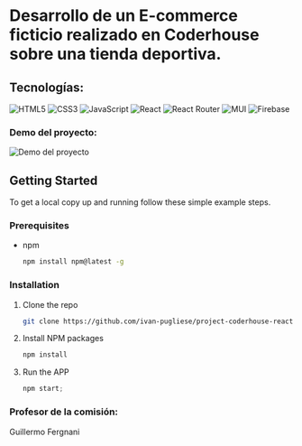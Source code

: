 # Desarrollo de un E-commerce ficticio realizado en Coderhouse sobre una tienda deportiva.

## Tecnologías:

![HTML5](https://img.shields.io/badge/html5-%23E34F26.svg?style=for-the-badge&logo=html5&logoColor=white)
![CSS3](https://img.shields.io/badge/css3-%231572B6.svg?style=for-the-badge&logo=css3&logoColor=white)
![JavaScript](https://img.shields.io/badge/javascript-%23323330.svg?style=for-the-badge&logo=javascript&logoColor=%23F7DF1E)
![React](https://img.shields.io/badge/react-%2320232a.svg?style=for-the-badge&logo=react&logoColor=%2361DAFB)
![React Router](https://img.shields.io/badge/React_Router-CA4245?style=for-the-badge&logo=react-router&logoColor=white)
![MUI](https://img.shields.io/badge/MUI-%230081CB.svg?style=for-the-badge&logo=mui&logoColor=white)
![Firebase](https://img.shields.io/badge/Firebase-039BE5?style=for-the-badge&logo=Firebase&logoColor=white)

### Demo del proyecto:

![Demo del proyecto](https://github.com/ivan-pugliese/e-commerce-react-js/blob/main/src/assets/React-App-Google-Chrome-2022-11-25-11-57-24.gif?raw=true)

## Getting Started

To get a local copy up and running follow these simple example steps.

### Prerequisites

- npm
  ```sh
  npm install npm@latest -g
  ```

### Installation

1. Clone the repo
   ```sh
   git clone https://github.com/ivan-pugliese/project-coderhouse-react-js.git
   ```
2. Install NPM packages
   ```sh
   npm install
   ```
3. Run the APP
   ```js
   npm start;
   ```

### Profesor de la comisión:

Guillermo Fergnani
